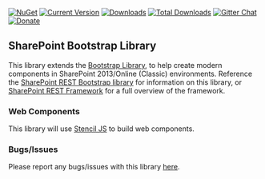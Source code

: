 [![NuGet](https://img.shields.io/nuget/v/gd-sprest-bs.svg)](https://www.nuget.org/packages/gd-sprest-bs/) [![Current Version](https://badge.fury.io/js/gd-sprest-bs.svg)](https://www.npmjs.com/package/gd-sprest-bs) [![Downloads](https://img.shields.io/npm/dm/gd-sprest-bs.svg)](https://www.npmjs.com/package/gd-sprest-bs) [![Total Downloads](https://img.shields.io/npm/dt/gd-sprest-bs.svg)](https://www.npmjs.com/package/gd-sprest-bs) [![Gitter Chat](https://badges.gitter.im/gitterHQ/gitter.png)](https://gitter.im/gd-sprest/Lobby) [![Donate](https://img.shields.io/badge/Donate-PayPal-green.svg)](https://paypal.me/Dattabase)

## SharePoint Bootstrap Library

This library extends the [Bootstrap Library](https://getbootstrap.com/), to help create modern components in SharePoint 2013/Online (Classic) environments. Reference the [SharePoint REST Bootstrap library](https://gunjandatta.github.io/extras/bs) for information on this library, or [SharePoint REST Framework](https://gunjandatta.github.io) for a full overview of the framework.

### Web Components

This library will use [Stencil JS](https://stenciljs.com/) to build web components.

### Bugs/Issues

Please report any bugs/issues with this library [here](https://github.com/gunjandatta/sprest-bs/issues).